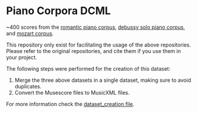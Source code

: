 # Piano Corpora DCML

~400 scores from the [romantic piano corpus](https://github.com/DCMLab/romantic_piano_corpus), [debussy solo piano corpus](https://dcmlab.github.io/debussy_piano/), and [mozart corpus](https://github.com/DCMLab/mozart_piano_sonatas).

This repository only exist for facilitating the usage of the above repositories.
Please refer to the original repositories, and cite them if you use them in your project.

The following steps were performed for the creation of this dataset:
1. Merge the three above datasets in a single dataset, making sure to avoid duplicates.
2. Convert the Musescore files to MusicXML files.

For more information check the [dataset_creation file](dataset_creation.ipynb).


